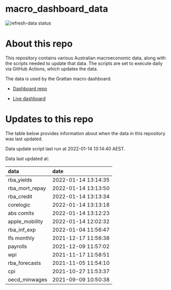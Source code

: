 
<!-- README.md is generated from README.Rmd. Please edit that file -->

# macro\_dashboard\_data

<!-- badges: start -->

![refresh-data
status](https://github.com/grattan/macro_dashboard_data/workflows/refresh-data/badge.svg)

<!-- badges: end -->

# About this repo

This repository contains various Australian macroeconomic data, along
with the scripts needed to update that data. The scripts are set to
execute daily via GitHub Actions, which updates the data.

The data is used by the Grattan macro dashboard.

  - [Dashboard repo](https://github.com/grattan/macrodashboard)

  - [Live dashboard](https://mattcowgill.shinyapps.io/macrodashboard/)

# Updates to this repo

The table below provides information about when the data in this
repository was last updated.

Data update script last run at 2022-01-14 13:14:40 AEST.

Data last updated at:

| data             | date                |
| :--------------- | :------------------ |
| rba\_yields      | 2022-01-14 13:14:35 |
| rba\_mort\_repay | 2022-01-14 13:13:50 |
| rba\_credit      | 2022-01-14 13:13:34 |
| corelogic        | 2022-01-14 13:13:18 |
| abs comits       | 2022-01-14 13:12:23 |
| apple\_mobility  | 2022-01-14 12:02:32 |
| rba\_inf\_exp    | 2022-01-04 11:56:47 |
| lfs monthly      | 2021-12-17 11:56:38 |
| payrolls         | 2021-12-09 11:57:02 |
| wpi              | 2021-11-17 11:58:51 |
| rba\_forecasts   | 2021-11-05 11:54:10 |
| cpi              | 2021-10-27 11:53:37 |
| oecd\_minwages   | 2021-09-09 10:50:38 |
